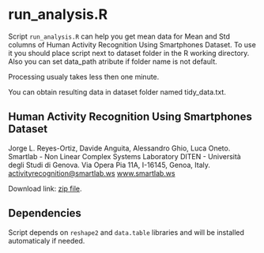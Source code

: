 run_analysis.R
==============

Script `run_analysis.R` can help you get mean data for Mean and Std columns of Human Activity Recognition Using Smartphones Dataset. To use it you should place script next to dataset folder in the R working directory. Also you can set data_path atribute if folder name is not default.

Processing usualy takes less then one minute.

You can obtain resulting data in dataset folder named tidy_data.txt.

## Human Activity Recognition Using Smartphones Dataset

Jorge L. Reyes-Ortiz, Davide Anguita, Alessandro Ghio, Luca Oneto.
Smartlab - Non Linear Complex Systems Laboratory
DITEN - Università degli Studi di Genova.
Via Opera Pia 11A, I-16145, Genoa, Italy.
activityrecognition@smartlab.ws
www.smartlab.ws

Download link: [zip file](https://d396qusza40orc.cloudfront.net/getdata%2Fprojectfiles%2FUCI%20HAR%20Dataset.zip).

## Dependencies

Script depends on `reshape2` and `data.table` libraries and will be installed automaticaly if needed.
